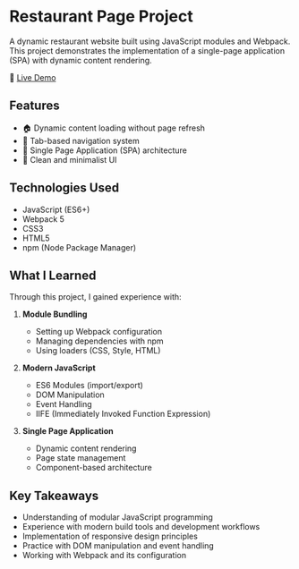 # Restaurant Page Project

A dynamic restaurant website built using JavaScript modules and Webpack. This project demonstrates the implementation of a single-page application (SPA) with dynamic content rendering.

🔴 [Live Demo](https://astrostar41ust.github.io/Project-Restaurant-Page/)

## Features

- 🏠 Dynamic content loading without page refresh
- 🎯 Tab-based navigation system
- 🔄 Single Page Application (SPA) architecture
- 🎨 Clean and minimalist UI

## Technologies Used

- JavaScript (ES6+)
- Webpack 5
- CSS3
- HTML5
- npm (Node Package Manager)

## What I Learned

Through this project, I gained experience with:

1. **Module Bundling**
   - Setting up Webpack configuration
   - Managing dependencies with npm
   - Using loaders (CSS, Style, HTML)

2. **Modern JavaScript**
   - ES6 Modules (import/export)
   - DOM Manipulation
   - Event Handling
   - IIFE (Immediately Invoked Function Expression)

3. **Single Page Application**
   - Dynamic content rendering
   - Page state management
   - Component-based architecture



## Key Takeaways

- Understanding of modular JavaScript programming
- Experience with modern build tools and development workflows
- Implementation of responsive design principles
- Practice with DOM manipulation and event handling
- Working with Webpack and its configuration